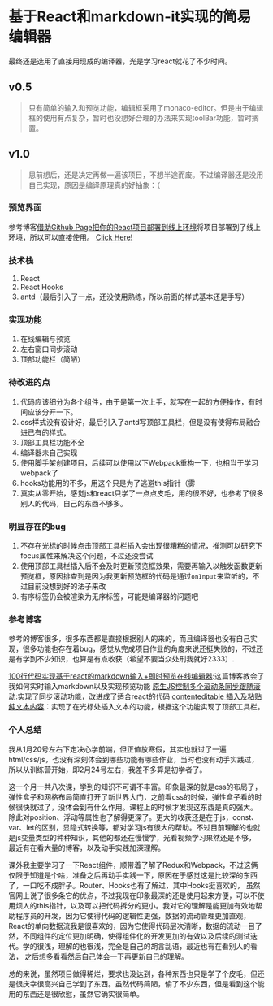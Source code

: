 # 基于React和markdown-it实现的简易编辑器

最终还是选用了直接用现成的编译器，光是学习react就花了不少时间。

## v0.5
>只有简单的输入和预览功能，编辑框采用了monaco-editor。但是由于编辑框的使用有点复杂，暂时也没想好合理的办法来实现toolBar功能，暂时搁置。

## v1.0
>思前想后，还是决定再做一遍该项目，不想半途而废。不过编译器还是没用自己实现，原因是编译原理真的好抽象：（

### 预览界面

参考博客[借助Github Page把你的React项目部署到线上环境](https://juejin.cn/post/6844903821995409422)将项目部署到了线上环境，所以可以直接使用。
[Click Here!](https://caoxy7.github.io/tech-training-camp-frontend/)

### 技术栈

1. React
2. React Hooks
3. antd（最后引入了一点，还没使用熟练，所以前面的样式基本还是手写）

### 实现功能

1. 在线编辑与预览
2. 左右窗口同步滚动
3. 顶部功能栏（简陋）

### 待改进的点

1. 代码应该细分为各个组件，由于是第一次上手，就写在一起的方便操作，有时间应该分开一下。
2. css样式没有设计好，最后引入了antd写顶部工具栏，但是没有使得布局融合进已有的样式。
3. 顶部工具栏功能不全
4. 编译器未自己实现
5. 使用脚手架创建项目，后续可以使用以下Webpack重构一下，也相当于学习webpack了
6. hooks功能用的不多，用这个只是为了逃避this指针（雾
7. 真实从零开始，感觉js和react只学了一点点皮毛，用的很不好，也参考了很多别人的代码，自己的东西不够多。

### 明显存在的bug

1. 不存在光标的时候点击顶部工具栏插入会出现很糟糕的情况，推测可以研究下focus属性来解决这个问题，不过还没尝试
2. 使用顶部工具栏插入后不会及时更新预览框效果，需要再输入以触发函数更新预览框，原因排查到是因为我更新预览框的代码是通过`onInput`来监听的，不过目前没想到好的法子来改
3. 有序标签仍会被渲染为无序标签，可能是编译器的问题吧

### 参考博客

参考的博客很多，很多东西都是直接根据别人的来的，而且编译器也没有自己实现，很多功能也存在着bug，感觉从完成项目作业的角度来说还挺失败的，不过还是有学到不少知识，也算是有点收获（希望不要当众处刑我就好2333）.

[100行代码实现基于react的markdown输入+即时预览在线编辑器](https://blog.csdn.net/DeepLies/article/details/78909125):这篇博客教会了我如何实时输入markdown以及实现预览功能
[原生JS控制多个滚动条同步跟随滚动](https://blog.csdn.net/deeplies/article/details/78854032):实现了同步滚动功能，改进成了适合react的代码
[contenteditable 插入及粘贴纯文本内容](https://www.cnblogs.com/_error/p/8872996.html)：实现了在光标处插入文本的功能，根据这个功能实现了顶部工具栏。

### 个人总结

我从1月20号左右下定决心学前端，但正值放寒假，其实也就过了一遍html/css/js，也没有深刻体会到哪些功能有哪些作业，当时也没有动手实践过，所以从训练营开始，即2月24号左右，我差不多算是初学者了。

这一个月一共八次课，学到的知识不可谓不丰富。印象最深的就是css的布局了，弹性盒子和网格布局简直打开了新世界大门，之前看css的时候，弹性盒子看的时候很快就过了，没体会到有什么作用。课程上的时候才发现这东西是真的强大。
除此对position、浮动等属性也了解得更深了。更大的收获还是在于js，const、var、let的区别，显隐式转换等，都对学习js有很大的帮助。不过目前理解的也就是js变量类型的种种知识，其他的都还在慢慢学，光看视频学习果然还是不够，
最近有在看大量的博客，以及动手实践加深理解。

课外我主要学习了一下React组件，顺带着了解了Redux和Webpack，不过这俩仅限于知道是个啥，准备之后再动手实践一下，原因在于感觉这是比较深的东西了，一口吃不成胖子。Router、Hooks也有了解过，其中Hooks挺喜欢的，
虽然官网上说了很多条它的优点，不过我现在印象最深的还是使用起来方便，可以不使用烦人的this指针，以及可以把代码拆分的更小。我对它的理解是能更加有效地帮助程序员的开发，因为它使得代码的逻辑性更强，数据的流动管理更加直观，
React的单向数据流我是很喜欢的，因为它使得代码层次清晰，数据的流动一目了然，不同组件的定位更加明确，使得组件化的开发更加的有效以及后续的测试迭代。学的很浅，理解的也很浅，完全是自己的胡言乱语，最近也有在看别人的看法，
之后想多看看然后自己体会一下再更新自己的理解。

总的来说，虽然项目做得稀烂，要求也没达到，各种东西也只是学了个皮毛，但还是很庆幸很高兴自己学到了东西。虽然代码简陋，偷了不少东西，但是看到这个能用的东西还是很欣慰，虽然它确实很简单。